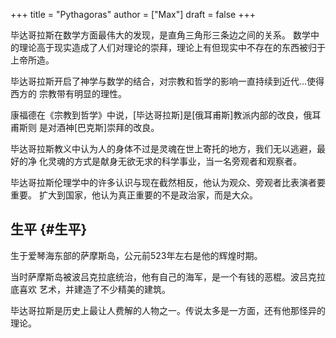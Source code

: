 +++
title = "Pythagoras"
author = ["Max"]
draft = false
+++

毕达哥拉斯在数学方面最伟大的发现，是直角三角形三条边之间的关系。
数学中的理论高于现实造成了人们对理论的崇拜，理论上有但现实中不存在的东西被归于
上帝所造。

毕达哥拉斯开启了神学与数学的结合，对宗教和哲学的影响一直持续到近代…使得西方的
宗教带有明显的理性。

康福德在《宗教到哲学》中说，[毕达哥拉斯]是[俄耳甫斯]教派内部的改良，俄耳甫斯则
是对酒神[巴克斯]崇拜的改良。

毕达哥拉斯教义中认为人的身体不过是灵魂在世上寄托的地方，我们无以逃避，最好的净
化灵魂的方式是献身无欲无求的科学事业，当一名旁观者和观察者。

毕达哥拉斯伦理学中的许多认识与现在截然相反，他认为观众、旁观者比表演者要重要。
扩大到国家，他认为真正重要的不是政治家，而是大众。


## 生平 {#生平}

生于爱琴海东部的萨摩斯岛，公元前523年左右是他的辉煌时期。

当时萨摩斯岛被波吕克拉底统治，他有自己的海军，是一个有钱的恶棍。波吕克拉底喜欢
艺术，并建造了不少精美的建筑。

毕达哥拉斯是历史上最让人费解的人物之一。传说太多是一方面，还有他那怪异的理论。
